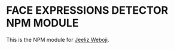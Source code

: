 # FACE EXPRESSIONS DETECTOR NPM MODULE

This is the NPM module for [Jeeliz Weboji](https://github.com/jeeliz/jeelizWeboji).

